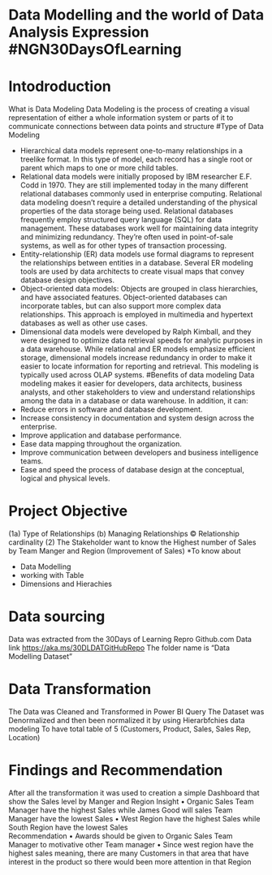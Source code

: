 # Data Modelling and the world of Data Analysis Expression #NGN30DaysOfLearning 

# Intodroduction
What is Data Modeling 
Data Modeling is the process of creating a visual representation of either a whole information system or parts of it to communicate connections between data points and structure
#Type of Data Modeling
- Hierarchical data models represent one-to-many relationships in a treelike format. In this type of model, each record has a single root or parent which maps to one or more child tables.
- Relational data models were initially proposed by IBM researcher E.F. Codd in 1970. They are still implemented today in the many different relational databases commonly used in enterprise computing. Relational data modeling doesn’t require a detailed understanding of the physical properties of the data storage being used.
Relational databases frequently employ structured query language (SQL) for data management. These databases work well for maintaining data integrity and minimizing redundancy. They’re often used in point-of-sale systems, as well as for other types of transaction processing.
- Entity-relationship (ER) data models use formal diagrams to represent the relationships between entities in a database. Several ER modeling tools are used by data architects to create visual maps that convey database design objectives.
- Object-oriented data models: Objects are grouped in class hierarchies, and have associated features. Object-oriented databases can incorporate tables, but can also support more complex data relationships. This approach is employed in multimedia and hypertext databases as well as other use cases.
- Dimensional data models were developed by Ralph Kimball, and they were designed to optimize data retrieval speeds for analytic purposes in a data warehouse. While relational and ER models emphasize efficient storage, dimensional models increase redundancy in order to make it easier to locate information for reporting and retrieval. This modeling is typically used across OLAP systems.
#Benefits of data modeling
Data modeling makes it easier for developers, data architects, business analysts, and other stakeholders to view and understand relationships among the data in a database or data warehouse. In addition, it can:
- Reduce errors in software and database development.
- Increase consistency in documentation and system design across the enterprise.
- Improve application and database performance.
- Ease data mapping throughout the organization.
- Improve communication between developers and business intelligence teams.
- Ease and speed the process of database design at the conceptual, logical and physical levels.

# Project Objective 
(1a)	Type of Relationships
(b)	Managing Relationships 
©	 Relationship cardinality 
(2)	The Stakeholder want to know the Highest number of Sales by Team Manger and Region (Improvement of Sales)
*To know about 
- Data Modelling 
- working with Table
- Dimensions and Hierachies

# Data sourcing 
Data was extracted from the 30Days of Learning Repro Github.com
Data link https://aka.ms/30DLDATGitHubRepo 
The folder name is “Data Modelling Dataset”

# Data Transformation
The Data was Cleaned and Transformed in Power BI Query
The Dataset was Denormalized and then been normalized it by using Hierarbfchies data modeling
To have total table of 5 (Customers, Product, Sales, Sales Rep, Location)

# Findings and Recommendation 
After all the transformation it was used to creation a simple Dashboard that show the Sales level by Manger and Region 
Insight
•	Organic Sales Team Manager have the highest Sales while James Good will sales Team Manager have the lowest Sales
•	West Region have the highest Sales while South Region have the lowest Sales  
Recommendation 
•	Awards should be given to Organic Sales Team Manager to motivative other Team manager
•	Since west region have the highest sales meaning, there are many Customers in that area that have interest in the product so there would been more attention in that Region 
